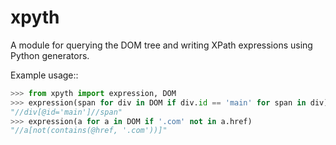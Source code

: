 # xpyth
A module for querying the DOM tree and writing XPath expressions using Python generators.

Example usage::
```python
>>> from xpyth import expression, DOM
>>> expression(span for div in DOM if div.id == 'main' for span in div)
"//div[@id='main']//span"
>>> expression(a for a in DOM if '.com' not in a.href)
"//a[not(contains(@href, '.com'))]"
```
